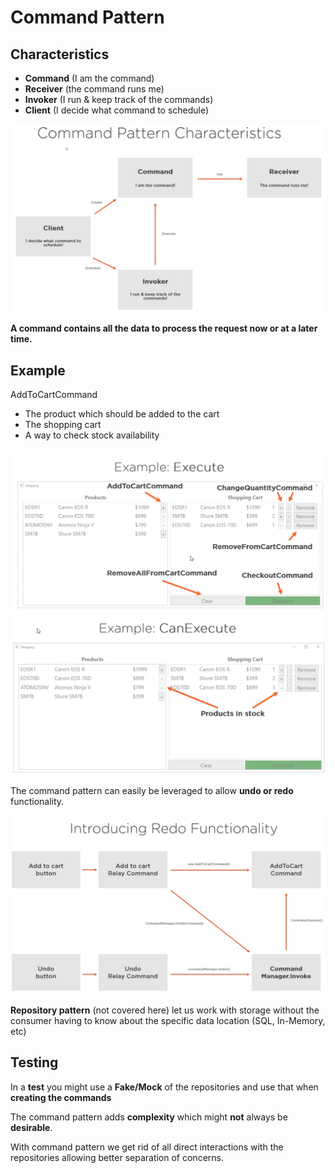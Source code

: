 # Command Pattern

## Characteristics

* **Command** (I am the command)
* **Receiver** (the command runs me)
* **Invoker** (I run & keep track of the commands)
* **Client** (I decide what command to schedule)

![Characteristics](docs/Characteristics.png)

**A command contains all the data to process the request now or at a later time.**

## Example

AddToCartCommand

* The product which should be added to the cart
* The shopping cart
* A way to check stock availability

![Example1](docs/Examples1.png)
![Example2](docs/Examples2.png)

The command pattern  can easily be leveraged to allow **undo or redo** functionality.

![Redo](docs/Redo.png)

**Repository pattern** (not covered here) let us work with storage without the consumer having to know about the specific data location (SQL, In-Memory, etc)

## Testing

In a **test** you might use a **Fake/Mock** of the repositories and use that when **creating the commands**

The command pattern adds **complexity** which might **not** always be **desirable**.

With command pattern we get rid of all direct interactions with the repositories allowing better separation of concerns.

